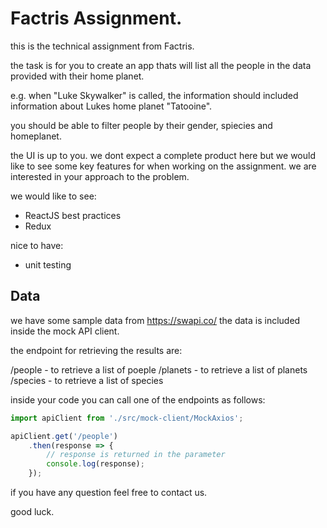 # Factris Assignment.

this is the technical assignment from Factris.

the task is for you to create an app thats will list all the people in the data provided with their home planet.

e.g. when "Luke Skywalker" is called, the information should included information about Lukes home planet "Tatooine".

you should be able to filter people by their gender, spiecies and homeplanet. 

the UI is up to you. we dont expect a complete product here but we would like to see some key features for when working on the assignment.  we are interested in your approach to the problem.

we would like to see:
- ReactJS best practices
- Redux

nice to have:
- unit testing

## Data

we have some sample data from https://swapi.co/ the data is included inside the mock API client.

the endpoint for retrieving the results are:

/people - to retrieve a list of poeple
/planets - to retrieve a list of planets
/species - to retrieve a list of species

inside your code you can call one of the endpoints as follows:

```javascript
import apiClient from './src/mock-client/MockAxios';

apiClient.get('/people')
    .then(response => {
        // response is returned in the parameter
        console.log(response);
    });
```

if you have any question feel free to contact us.

good luck.
